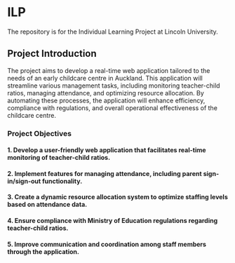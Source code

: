 # ILP
The repository is for the Individual Learning Project at Lincoln University. 
## Project Introduction
The project aims to develop a real-time web application tailored to the needs of an early childcare centre in Auckland. This application will streamline various management tasks, including monitoring teacher-child ratios, managing attendance, and optimizing resource allocation. By automating these processes, the application will enhance efficiency, compliance with regulations, and overall operational effectiveness of the childcare centre.
### Project Objectives
#### 1. Develop a user-friendly web application that facilitates real-time monitoring of teacher-child ratios.
#### 2. Implement features for managing attendance, including parent sign-in/sign-out functionality.
#### 3. Create a dynamic resource allocation system to optimize staffing levels based on attendance data.
#### 4. Ensure compliance with Ministry of Education regulations regarding teacher-child ratios.
#### 5. Improve communication and coordination among staff members through the application.
